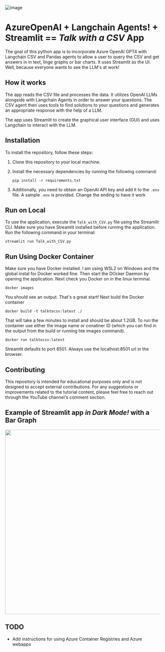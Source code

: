 ![image](https://github.com/SirRacha/AzureOpenAI-Langchain-Talk-with-CSV/assets/31993629/0ae4c709-ee39-4213-8956-76b8e044396f)



# AzureOpenAI + Langchain Agents! + Streamlit ==  *Talk with a CSV* App

The goal of this python app is to incorporate Azure OpenAI GPT4 with Langchain CSV and Pandas agents to allow a user to query the CSV and get answers in in text, linge graphs or bar charts.  It uses Streamlit as the UI.  Well, because everyone wants to see the LLM's at work!

## How it works

The app reads the CSV file and processes the data. It utilizes OpenAI LLMs alongside with Langchain Agents in order to answer your questions. The CSV agent then uses tools to find solutions to your questions and generates an appropriate response with the help of a LLM.

The app uses Streamlit to create the graphical user interface (GUI) and uses Langchain to interact with the LLM.

## Installation

To install the repository, follow these steps:

1. Clone this repository to your local machine.
2. Install the necessary dependencies by running the following command:

   ```
   pip install -r requirements.txt
   ```

3. Additionally, you need to obtain an OpenAI API key and add it to the `.env` file.  A sample `.env` is provided.  Change the ending to have it work

## Run on Local

To use the application, execute the `Talk_with_CSV.py` file using the Streamlit CLI. Make sure you have Streamlit installed before running the application. Run the following command in your terminal:

```
streamlit run Talk_with_CSV.py

```

## Run Using Docker Container

Make sure you have Docker installed. I am using WSL2 on Windows and the global instal for Docker worked fine.  Then start the DOcker Daemon by opening the application.  Next check you Docker on in the linux terminal. 
```
docker images
```
You should see an output. That's a great start!  Next build the Docker container
```
docker build -t talktocsv:latest ./
```
That will take a few minutes to install and should be about 1.2GB. To run the container use either the image name or conatiner ID (which you can find in the output from the build or running hte images command).
```
docker run talktocsv:latest
```
Streamlit defaults to port 8501.  Always use the localhost:8501  url in the browser.  

## Contributing
This repository is intended for educational purposes only and is not designed to accept external contributions. For any suggestions or improvements related to the tutorial content, please feel free to reach out through the YouTube channel's comment section.



## Example of Streamlit app *in Dark Mode!* with a Bar Graph 


<img src="https://github.com/SirRacha/AzureOpenAI-Langchain-Talk-with-CSV/assets/31993629/64ec2cd5-a214-466d-b29e-34441900fe52" width="600" />


## TODO

- Add instructions for using Azure Container Registries and Azure webapps 



